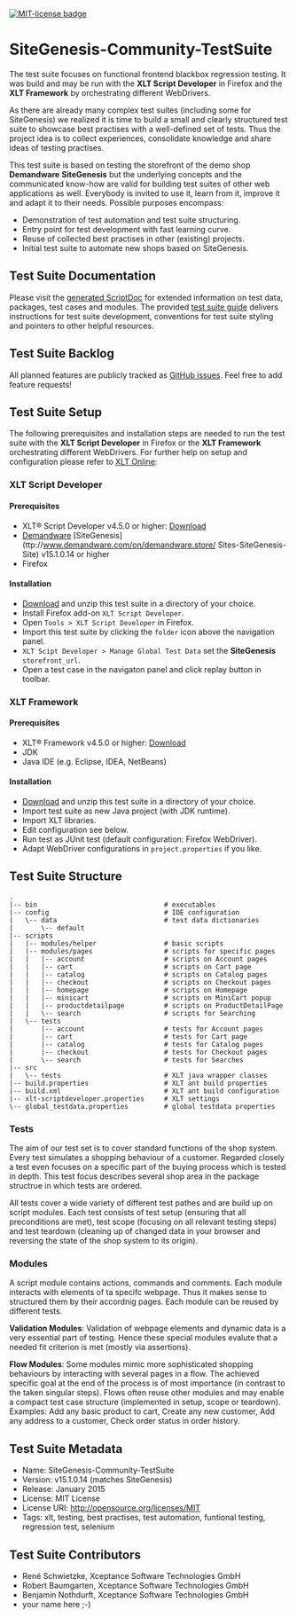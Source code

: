 <a href="http://github.com/dataduke/xlt-testsuite-documentation/blob/master/LICENSE.md" target="_blank"><img src="http://img.shields.io/badge/License-MIT-blue.svg" alt="MIT-license badge"></a>

# SiteGenesis-Community-TestSuite

The test suite focuses on functional frontend blackbox regression testing. It was build and may be run with the __XLT Script Developer__ in Firefox and the __XLT Framework__ by orchestrating different WebDrivers. 

As there are already many complex test suites (including some for SiteGenesis) we realized it is time to build a small and clearly structured test suite to showcase best practises with a well-defined set of tests. Thus the project idea is to collect experiences, consolidate knowledge and share ideas of testing practises. 

This test suite is based on testing the storefront of the demo shop __Demandware__ __SiteGenesis__ but the underlying concepts and the communicated know-how are valid for building test suites of other web applications as well. Everybody is invited to use it, learn from it, improve it and adapt it to their needs. Possible purposes encompass:

- Demonstration of test automation and test suite structuring.
- Entry point for test development with fast learning curve.
- Reuse of collected best practises in other (existing) projects.
- Initial test suite to automate new shops based on SiteGenesis.

## Test Suite Documentation

Please visit the [generated ScriptDoc](http://dataduke.github.io/xlt-testsuite-documentation/scriptdoc/index.html) for extended information on test data, packages, test cases and modules. The provided [test suite guide](https://github.com/dataduke/xlt-testsuite-documentation/blob/gh-pages/GUIDE.md) delivers instructions for test suite development, conventions for test suite styling and pointers to other helpful resources.

## Test Suite Backlog

All planned features are publicly tracked as [GitHub issues](https://github.com/Xceptance/SiteGenesis-Community-TestSuite/issues). Feel free to add feature requests!

## Test Suite Setup

The following prerequisites and installation steps are needed to run the test suite with the __XLT Script Developer__ in Firefox or the __XLT Framework__ orchestrating different WebDrivers. For further help on setup and configuration please refer to [XLT Online](https://lab.xceptance.de/releases/xlt/latest/):

### XLT Script Developer

#### Prerequisites

- XLT&reg; Script Developer v4.5.0 or higher: [Download](https://www.xceptance.com/en/xlt/download.html)
- [Demandware](http://www.demandware.com/) [SiteGenesis](ttp://www.demandware.com/on/demandware.store/
Sites-SiteGenesis-Site) v15.1.0.14 or higher
- Firefox

#### Installation

- [Download](https://github.com/Xceptance/SiteGenesis-Community-TestSuite/archive/master.zip) and unzip this test suite in a directory of your choice.
- Install Firefox add-on `XLT Script Developer`.
- Open `Tools > XLT Script Developer` in Firefox.
- Import this test suite by clicking the `folder` icon above the navigation panel.
- `XLT Scipt Developer > Manage Global Test Data` set the **SiteGenesis** `storefront_url`.
- Open a test case in the navigaton panel and click replay button in toolbar.

### XLT Framework

#### Prerequisites

- XLT&reg; Framework v4.5.0 or higher: [Download](https://www.xceptance.com/en/xlt/download.html)
- JDK
- Java IDE (e.g. Eclipse, IDEA, NetBeans)

#### Installation

- [Download](https://github.com/Xceptance/SiteGenesis-Community-TestSuite/archive/master.zip) and unzip this test suite in a directory of your choice.
- Import test suite as new Java project (with JDK runtime).
- Import XLT libraries.
- Edit configuration see below.
- Run test as JUnit test (default configuration: Firefox WebDriver).
- Adapt WebDriver configurations in `project.properties` if you like.

## Test Suite Structure

    .
    |-- bin                                # executables
    |-- config                             # IDE configuration
    |   \-- data                           # test data dictionaries
    |       \-- default                    
    |-- scripts
    |   |-- modules/helper                 # basic scripts
    |   |-- modules/pages                  # scripts for specific pages
    |   |   |-- account                    # scripts on Account pages
    |   |   |-- cart                       # scripts on Cart page
    |   |   |-- catalog                    # scripts on Catalog pages
    |   |   |-- checkout                   # scripts on Checkout pages
    |   |   |-- homepage                   # scripts on Homepage
    |   |   |-- minicart                   # scripts on MiniCart popup
    |   |   |-- productdetailpage          # scripts on ProductDetailPage
    |   |   \-- search                     # scripts for Searching
    |   \-- tests
    |       |-- account                    # tests for Account pages
    |       |-- cart                       # tests for Cart page
    |       |-- catalog                    # tests for Catalog pages
    |       |-- checkout                   # tests for Checkout pages
    |       \-- search                     # tests for Searches
    |-- src
    |   \-- tests                          # XLT java wrapper classes
    |-- build.properties                   # XLT ant build properties
    |-- build.xml                          # XLT ant build configuration
    |-- xlt-scriptdeveloper.properties     # XLT settings
    \-- global_testdata.properties         # global testdata properties

### Tests

The aim of our test set is to cover standard functions of the shop system. Every test simulates a shopping behaviour of a customer. Regarded closely a test even focuses on a specific part of the buying process which is tested in depth. This test focus describes several shop area in the package structrue in which tests are ordered. 

All tests cover a wide variety of different test pathes and are build up on script modules. Each test consists of test setup (ensuring that all preconditions are met), test scope (focusing on all relevant testing steps) and test teardown (cleaning up of changed data in your browser and reversing the state of the shop system to its origin).

### Modules

A script module contains actions, commands and comments. Each module interacts with elements of ta specifc webpage. Thus it makes sense to structured them by their accordnig pages. Each module can be reused by different tests.

__Validation Modules__: Validation of webpage elements and dynamic data is a very essential part of testing. Hence these special modules evalute that a needed fit criterion is met (mostly via assertions).

__Flow Modules__: Some modules mimic more sophisticated shopping behaviours by interacting with several pages in a flow. The achieved specific goal at the end of the process is of most importance (in contrast to the taken singular steps). Flows often reuse other modules and may enable a compact test case structure (implemented in setup, scope or teardown). Examples: Add any basic product to cart, Create any new customer, Add any address to a customer, Check order status in order history.

## Test Suite Metadata

- Name: SiteGenesis-Community-TestSuite
- Version: v15.1.0.14 (matches SiteGenesis)
- Release: January 2015
- License: MIT License
- License URI: http://opensource.org/licenses/MIT
- Tags: xlt, testing, best practises, test automation, funtional testing, regression test, selenium

## Test Suite Contributors

- René Schwietzke, Xceptance Software Technologies GmbH
- Robert Baumgarten, Xceptance Software Technologies GmbH
- Benjamin Nothdurft, Xceptance Software Technologies GmbH
- your name here ;-)
